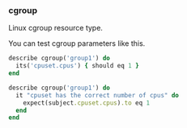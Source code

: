 ### <a name="cgroup">cgroup</a>

Linux cgroup resource type.

You can test cgroup parameters like this.

```ruby
describe cgroup('group1') do
  its('cpuset.cpus') { should eq 1 }
end
```

```ruby
describe cgroup('group1') do
  it "cpuset has the correct number of cpus" do
    expect(subject.cpuset.cpus).to eq 1
  end
end
```
